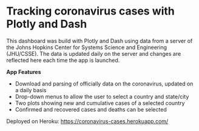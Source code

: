 # Tracking coronavirus cases with Plotly and Dash

This dashboard was build with Plotly and Dash using data from a server of the Johns Hopkins Center for Systems Science and Engineering (JHU/CSSE). The data is updated daily on the server and changes are reflected here each time the app is launched. 

**App Features**

- Download and parsing of officially data on the coronavirus, updated on a daily basis
- Drop-down menus to allow the user to select a country and state/city
- Two plots showing new and cumulative cases of a selected country
- Confirmed and recovered cases and deaths can be selected

Deployed on Heroku: https://coronavirus-cases.herokuapp.com/
  